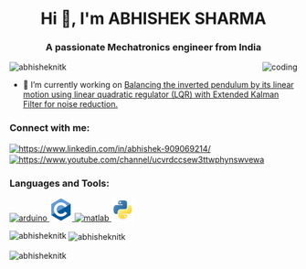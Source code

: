 <h1 align="center">Hi 👋, I'm ABHISHEK SHARMA</h1>
<h3 align="center">A passionate Mechatronics engineer from India</h3>
<img align="right" alt="coding" widht="400" src="https://cdn.dribbble.com/users/1236264/screenshots/2787356/robot-cropgif.gif">
<p align="left"> <img src="https://komarev.com/ghpvc/?username=abhisheknitk&label=Profile%20views&color=0e75b6&style=flat" alt="abhisheknitk" /> </p>

- 🔭 I’m currently working on [Balancing the inverted pendulum by its linear motion using linear quadratic regulator (LQR) with Extended Kalman Filter for noise reduction.](https://youtu.be/NN4klfxE-hY)

<h3 align="left">Connect with me:</h3>
<p align="left">
<a href="https://linkedin.com/in/https://www.linkedin.com/in/abhishek-909069214/" target="blank"><img align="center" src="https://raw.githubusercontent.com/rahuldkjain/github-profile-readme-generator/master/src/images/icons/Social/linked-in-alt.svg" alt="https://www.linkedin.com/in/abhishek-909069214/" height="30" width="40" /></a>
<a href="https://www.youtube.com/c/https://www.youtube.com/channel/ucvrdccsew3ttwphynswvewa" target="blank"><img align="center" src="https://raw.githubusercontent.com/rahuldkjain/github-profile-readme-generator/master/src/images/icons/Social/youtube.svg" alt="https://www.youtube.com/channel/ucvrdccsew3ttwphynswvewa" height="30" width="40" /></a>
</p>

<h3 align="left">Languages and Tools:</h3>
<p align="left"> <a href="https://www.arduino.cc/" target="_blank" rel="noreferrer"> <img src="https://cdn.worldvectorlogo.com/logos/arduino-1.svg" alt="arduino" width="40" height="40"/> </a> <a href="https://www.cprogramming.com/" target="_blank" rel="noreferrer"> <img src="https://raw.githubusercontent.com/devicons/devicon/master/icons/c/c-original.svg" alt="c" width="40" height="40"/> </a> <a href="https://www.mathworks.com/" target="_blank" rel="noreferrer"> <img src="https://upload.wikimedia.org/wikipedia/commons/2/21/Matlab_Logo.png" alt="matlab" width="40" height="40"/> </a> <a href="https://www.python.org" target="_blank" rel="noreferrer"> <img src="https://raw.githubusercontent.com/devicons/devicon/master/icons/python/python-original.svg" alt="python" width="40" height="40"/> </a> </p>

<p><img align="left" src="https://github-readme-stats.vercel.app/api/top-langs?username=abhisheknitk&show_icons=true&locale=en&layout=compact" alt="abhisheknitk" /></p>

<p>&nbsp;<img align="center" src="https://github-readme-stats.vercel.app/api?username=abhisheknitk&show_icons=true&locale=en" alt="abhisheknitk" /></p>

<p><img align="center" src="https://github-readme-streak-stats.herokuapp.com/?user=abhisheknitk&" alt="abhisheknitk" /></p>
